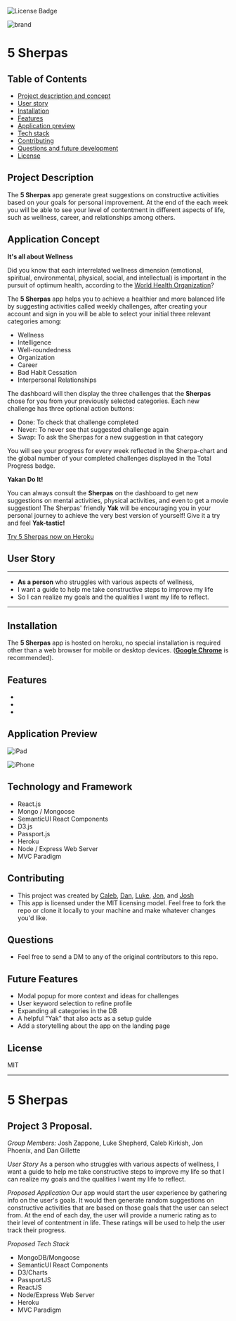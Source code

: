 ![License Badge](https://img.shields.io/badge/License-MIT-0298c3)

![brand]()

# 5 Sherpas

## Table of Contents

- [Project description and concept](#project-description)
- [User story](#user-story)
- [Installation](#installation)
- [Features](#features)
- [Application preview](#application-preview)
- [Tech stack](#technology-and-framework)
- [Contributing](#contributing)
- [Questions and future development](#questions)
- [License](#license)

## Project Description

The **5 Sherpas** app generate great suggestions on constructive activities based on your goals for personal improvement. At the end of the each week you will be able to see your level of contentment in different aspects of life, such as wellness, career, and relationships among others.

## Application Concept

**It's all about Wellness**

Did you know that each interrelated wellness dimension (emotional, spiritual, environmental, physical, social, and intellectual) is important in the pursuit of optimum health, according to the [World Health Organization](https://www.who.int/)?

The **5 Sherpas** app helps you to achieve a healthier and more balanced life by suggesting activities called weekly challenges, after creating your account and sign in you will be able to select your initial three relevant categories among:

- Wellness
- Intelligence
- Well-roundedness
- Organization
- Career
- Bad Habit Cessation
- Interpersonal Relationships

The dashboard will then display the three challenges that the **Sherpas** chose for you from your previously selected categories. Each new challenge has three optional action buttons:

- Done: To check that challenge completed
- Never: To never see that suggested challenge again
- Swap: To ask the Sherpas for a new suggestion in that category

You will see your progress for every week reflected in the Sherpa-chart and the global number of your completed challenges displayed in the Total Progress badge.

**Yakan Do It!**

You can always consult the **Sherpas** on the dashboard to get new suggestions on mental activities, physical activities, and even to get a movie suggestion! The Sherpas' friendly **Yak** will be encouraging you in your personal journey to achieve the very best version of yourself!
Give it a try and feel **Yak-tastic!**

[Try 5 Sherpas now on Heroku](https://the5sherpas.herokuapp.com/)

## User Story

---

- **As a person** who struggles with various aspects of wellness,
- I want a guide to help me take constructive steps to improve my life
- So I can realize my goals and the qualities I want my life to reflect.

---

## Installation

The **5 Sherpas** app is hosted on heroku, no special installation is required other than a web browser for mobile or desktop devices. ([**Google Chrome**](https://www.google.com/chrome/?brand=CHBD&gclid=Cj0KCQjwv7L6BRDxARIsAGj-34pI6kcGFGrZkxQgztLSwZZ7JzwQJFBfDBdgTHCurYEpg3QscMjHhYUaAkkjEALw_wcB&gclsrc=aw.ds) is recommended).

## Features

-
-
-

## Application Preview

![iPad]()

![iPhone]()

## Technology and Framework

- React.js
- Mongo / Mongoose
- SemanticUI React Components
- D3.js
- Passport.js
- Heroku
- Node / Express Web Server
- MVC Paradigm

## Contributing

- This project was created by [Caleb](https://github.com/calebkirkish), [Dan](https://github.com/DanGillette25), [Luke](https://github.com/ShepLT1), [Jon](https://github.com/JonPhoenix), and [Josh](https://github.com/zapponejosh/)
- This app is licensed under the MIT licensing model. Feel free to fork the repo or clone it locally to your machine and make whatever changes you'd like.

## Questions

- Feel free to send a DM to any of the original contributors to this repo.

## Future Features

- Modal popup for more context and ideas for challenges
- User keyword selection to refine profile
- Expanding all categories in the DB
- A helpful "Yak" that also acts as a setup guide
- Add a storytelling about the app on the landing page

## License

MIT

---

# 5 Sherpas

## Project 3 Proposal.

_Group Members:_ Josh Zappone, Luke Shepherd, Caleb Kirkish, Jon Phoenix, and Dan Gillette

_User Story_
As a person who struggles with various aspects of wellness, I want a guide to help me take constructive steps to improve my life so that I can realize my goals and the qualities I want my life to reflect.

_Proposed Application_
Our app would start the user experience by gathering info on the user's goals. It would then generate random suggestions on constructive activities that are based on those goals that the user can select from. At the end of each day, the user will provide a numeric rating as to their level of contentment in life. These ratings will be used to help the user track their progress.

_Proposed Tech Stack_

- MongoDB/Mongoose
- SemanticUI React Components
- D3/Charts
- PassportJS
- ReactJS
- Node/Express Web Server
- Heroku
- MVC Paradigm
